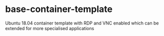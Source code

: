 # base-container-template
Ubuntu 18.04 container template with RDP and VNC enabled which can be extended for more specialised applications
